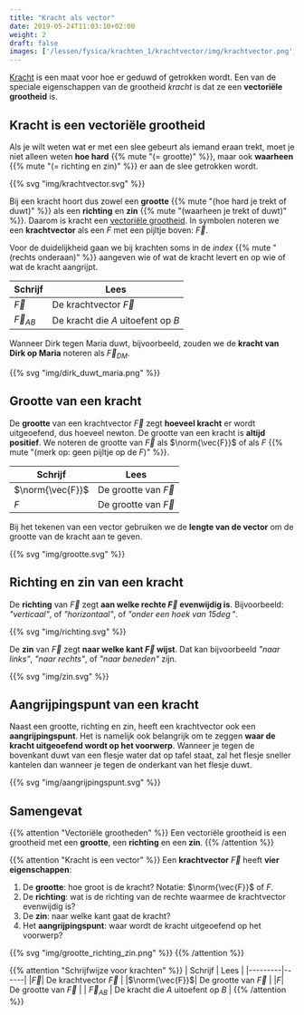 ```yaml
---
title: "Kracht als vector"
date: 2019-05-24T11:03:10+02:00
weight: 2
draft: false
images: ['/lessen/fysica/krachten_1/krachtvector/img/krachtvector.png', '/lessen/fysica/krachten_1/krachtvector/img/dirk_duwt_maria.png', '/lessen/fysica/krachten_1/krachtvector/img/grootte.png', '/lessen/fysica/krachten_1/krachtvector/img/richting.png', '/lessen/fysica/krachten_1/krachtvector/img/zin.png', '/lessen/fysica/krachten_1/krachtvector/img/aangrijpingspunt.png', '/lessen/fysica/krachten_1/krachtvector/img/grootte_richting_zin.png']
---
```

[Kracht](../intro) is een maat voor hoe er geduwd of getrokken wordt. Een van
de speciale eigenschappen van de grootheid *kracht* is dat ze een **vectoriële
grootheid** is.

## Kracht is een vectoriële grootheid

Als je wilt weten wat er met een slee gebeurt als iemand eraan trekt, moet je
niet alleen weten **hoe hard** {{% mute "(= grootte)" %}}, maar ook **waarheen** {{% mute "(= richting en zin)" %}} er aan de slee getrokken wordt.

{{% svg "img/krachtvector.svg" %}}

Bij een kracht hoort dus zowel een **grootte**
{{% mute "(hoe hard je trekt of duwt)" %}} als een **richting** en **zin**
{{% mute "(waarheen je trekt of duwt)" %}}. Daarom is kracht een [vectoriële
grootheid](/lessen/wiskunde/vector_1/vectoriele_grootheden). In symbolen noteren we een **krachtvector** als een *F* met een
pijltje boven: $\vec{F}$.

Voor de duidelijkheid gaan we bij krachten soms in de *index* {{% mute "(rechts onderaan)" %}} aangeven wie of wat de kracht levert en op wie of wat de kracht aangrijpt.

| Schrijf | Lees |
|---------|------|
|$\vec{F}$| De krachtvector $\vec{F}$ |
| $\vec{F}_{AB}$ | De kracht die *A* uitoefent op *B* |

Wanneer Dirk tegen Maria duwt, bijvoorbeeld, zouden we de **kracht van Dirk op Maria** noteren als $\vec{F}_{DM}$.

{{% svg "img/dirk_duwt_maria.png" %}}

## Grootte van een kracht

De **grootte** van een krachtvector $\vec{F}$ zegt **hoeveel kracht** er wordt
uitgeoefend, dus hoeveel newton. De grootte van een kracht is **altijd positief**. We noteren de
grootte van $\vec{F}$ als $\norm{\vec{F}}$ of als $F$
{{% mute "(merk op: geen pijltje op de $F$)" %}}.

| Schrijf | Lees |
|---------|------|
|$\norm{\vec{F}}$| De grootte van $\vec{F}$ |
|$F$| De grootte van $\vec{F}$ |

Bij het tekenen van een
vector gebruiken we de **lengte van de vector** om de grootte van de kracht aan
te geven.

{{% svg "img/grootte.svg" %}}

## Richting en zin van een kracht

De **richting** van $\vec{F}$ zegt **aan welke rechte $\vec{F}$
evenwijdig is**. Bijvoorbeeld: *"verticaal"*, of
*"horizontaal"*, of *"onder een hoek van $15\deg$"*.

{{% svg "img/richting.svg" %}}

De **zin** van $\vec{F}$ zegt **naar welke kant $\vec{F}$ wijst**.
Dat kan bijvoorbeeld *"naar links"*, *"naar rechts"*, of *"naar beneden"* zijn.

{{% svg "img/zin.svg" %}}

## Aangrijpingspunt van een kracht

Naast een grootte, richting en zin, heeft een krachtvector ook een **aangrijpingspunt**.
Het is namelijk
ook belangrijk om te zeggen **waar de kracht uitgeoefend wordt op het
voorwerp**. Wanneer je tegen de bovenkant duwt van een flesje water dat op
tafel staat, zal het flesje sneller kantelen dan wanneer je tegen de onderkant
van het flesje duwt.

{{% svg "img/aangrijpingspunt.svg" %}}

## Samengevat
{{% attention "Vectoriële grootheden" %}}
Een vectoriële grootheid is een grootheid met een **grootte**, een **richting**
en een **zin**.
{{% /attention %}}

{{% attention "Kracht is een vector" %}}
Een **krachtvector** $\vec{F}$ heeft **vier eigenschappen**:

1. De **grootte**: hoe groot is de kracht? Notatie: $\norm{\vec{F}}$ of $F$.
2. De **richting**: wat is de richting van de rechte waarmee de krachtvector evenwijdig
   is?
3. De **zin**: naar welke kant gaat de kracht?
4. Het **aangrijpingspunt**: waar wordt de kracht uitgeoefend op het voorwerp?

{{% svg "img/grootte_richting_zin.png" %}}
{{% /attention %}}

{{% attention "Schrijfwijze voor krachten" %}}
| Schrijf | Lees |
|---------|------|
|$\vec{F}$| De krachtvector $\vec{F}$ |
|$\norm{\vec{F}}$| De grootte van $\vec{F}$ |
|$F$| De grootte van $\vec{F}$ |
| $\vec{F}_{AB}$ | De kracht die *A* uitoefent op *B* |
{{% /attention %}}
